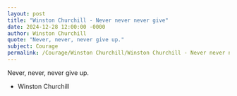 ```yaml
---
layout: post
title: "Winston Churchill - Never never never give"
date: 2024-12-28 12:00:00 -0000
author: Winston Churchill
quote: "Never, never, never give up."
subject: Courage
permalink: /Courage/Winston Churchill/Winston Churchill - Never never never give
---
```


Never, never, never give up.

- Winston Churchill
